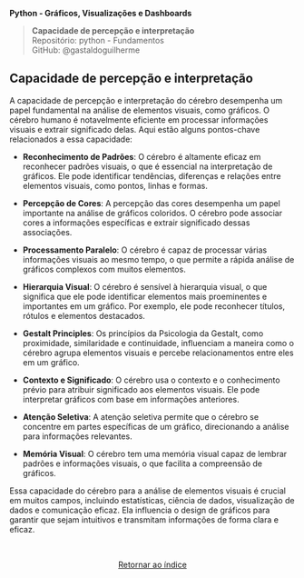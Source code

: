 **Python - Gráficos, Visualizações e Dashboards** 
>**Capacidade de percepção e interpretação**    
> Repositório: python - Fundamentos  
> GitHub: @gastaldoguilherme
&nbsp;


## Capacidade de percepção e interpretação

A capacidade de percepção e interpretação do cérebro desempenha um papel fundamental na análise de elementos visuais, como gráficos. O cérebro humano é notavelmente eficiente em processar informações visuais e extrair significado delas. Aqui estão alguns pontos-chave relacionados a essa capacidade:

- **Reconhecimento de Padrões**: O cérebro é altamente eficaz em reconhecer padrões visuais, o que é essencial na interpretação de gráficos. Ele pode identificar tendências, diferenças e relações entre elementos visuais, como pontos, linhas e formas.

- **Percepção de Cores**: A percepção das cores desempenha um papel importante na análise de gráficos coloridos. O cérebro pode associar cores a informações específicas e extrair significado dessas associações.

- **Processamento Paralelo**: O cérebro é capaz de processar várias informações visuais ao mesmo tempo, o que permite a rápida análise de gráficos complexos com muitos elementos.

- **Hierarquia Visual**: O cérebro é sensível à hierarquia visual, o que significa que ele pode identificar elementos mais proeminentes e importantes em um gráfico. Por exemplo, ele pode reconhecer títulos, rótulos e elementos destacados.

- **Gestalt Principles**: Os princípios da Psicologia da Gestalt, como proximidade, similaridade e continuidade, influenciam a maneira como o cérebro agrupa elementos visuais e percebe relacionamentos entre eles em um gráfico.

- **Contexto e Significado**: O cérebro usa o contexto e o conhecimento prévio para atribuir significado aos elementos visuais. Ele pode interpretar gráficos com base em informações anteriores.

- **Atenção Seletiva**: A atenção seletiva permite que o cérebro se concentre em partes específicas de um gráfico, direcionando a análise para informações relevantes.

- **Memória Visual**: O cérebro tem uma memória visual capaz de lembrar padrões e informações visuais, o que facilita a compreensão de gráficos.

Essa capacidade do cérebro para a análise de elementos visuais é crucial em muitos campos, incluindo estatísticas, ciência de dados, visualização de dados e comunicação eficaz. Ela influencia o design de gráficos para garantir que sejam intuitivos e transmitam informações de forma clara e eficaz.


&nbsp;

<div align="center">
   
[Retornar ao índice](/README.md)

</div>